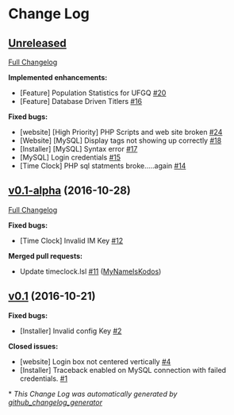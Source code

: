 # Change Log

## [Unreleased](https://github.com/CollectiveIndustries/UFGQ/tree/HEAD)

[Full Changelog](https://github.com/CollectiveIndustries/UFGQ/compare/v0.1-alpha...HEAD)

**Implemented enhancements:**

- \[Feature\] Population Statistics for UFGQ [\#20](https://github.com/CollectiveIndustries/UFGQ/issues/20)
- \[Feature\] Database Driven Titlers [\#16](https://github.com/CollectiveIndustries/UFGQ/issues/16)

**Fixed bugs:**

- \[website\] \[High Priority\] PHP Scripts and web site broken [\#24](https://github.com/CollectiveIndustries/UFGQ/issues/24)
- \[Website\] \[MySQL\] Display tags not showing up correctly [\#18](https://github.com/CollectiveIndustries/UFGQ/issues/18)
- \[Installer\] \[MySQL\] Syntax error [\#17](https://github.com/CollectiveIndustries/UFGQ/issues/17)
- \[MySQL\] Login credentials [\#15](https://github.com/CollectiveIndustries/UFGQ/issues/15)
- \[Time Clock\] PHP sql statments broke.....again [\#14](https://github.com/CollectiveIndustries/UFGQ/issues/14)

## [v0.1-alpha](https://github.com/CollectiveIndustries/UFGQ/tree/v0.1-alpha) (2016-10-28)
[Full Changelog](https://github.com/CollectiveIndustries/UFGQ/compare/v0.1...v0.1-alpha)

**Fixed bugs:**

- \[Time Clock\] Invalid IM Key [\#12](https://github.com/CollectiveIndustries/UFGQ/issues/12)

**Merged pull requests:**

- Update timeclock.lsl [\#11](https://github.com/CollectiveIndustries/UFGQ/pull/11) ([MyNameIsKodos](https://github.com/MyNameIsKodos))

## [v0.1](https://github.com/CollectiveIndustries/UFGQ/tree/v0.1) (2016-10-21)
**Fixed bugs:**

- \[Installer\] Invalid config Key [\#2](https://github.com/CollectiveIndustries/UFGQ/issues/2)

**Closed issues:**

- \[website\] Login box not centered vertically [\#4](https://github.com/CollectiveIndustries/UFGQ/issues/4)
- \[Installer\] Traceback enabled on MySQL connection with failed credentials. [\#1](https://github.com/CollectiveIndustries/UFGQ/issues/1)



\* *This Change Log was automatically generated by [github_changelog_generator](https://github.com/skywinder/Github-Changelog-Generator)*